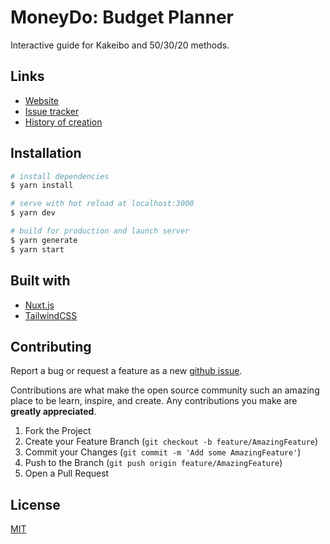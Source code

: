 # MoneyDo: Budget Planner

Interactive guide for Kakeibo and 50/30/20 methods.

## Links

- [Website](https://moneydo-budget-planner.netlify.com/?utm_medium=github)
- [Issue tracker](https://github.com/razbakov/moneydo/issues)
- [History of creation](https://razbakov.com/kakeibo/?utm_medium=github)

## Installation

``` bash
# install dependencies
$ yarn install

# serve with hot reload at localhost:3000
$ yarn dev

# build for production and launch server
$ yarn generate
$ yarn start

```

## Built with

- [Nuxt.js](https://nuxtjs.org)
- [TailwindCSS](https://tailwindcss.com/)

## Contributing

Report a bug or request a feature as a new [github issue](https://github.com/razbakov/moneydo/issues).

Contributions are what make the open source community such an amazing place to be learn, inspire, and create. Any contributions you make are **greatly appreciated**.

1. Fork the Project
2. Create your Feature Branch (`git checkout -b feature/AmazingFeature`)
3. Commit your Changes (`git commit -m 'Add some AmazingFeature'`)
4. Push to the Branch (`git push origin feature/AmazingFeature`)
5. Open a Pull Request

## License

[MIT](https://github.com/razbakov/moneydo/blob/master/LICENSE)
